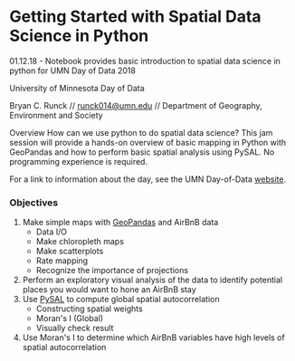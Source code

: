 

# Getting Started with Spatial Data Science in Python
01.12.18 - Notebook provides basic introduction to spatial data science in python for UMN Day of Data 2018

University of Minnesota Day of Data

Bryan C. Runck // runck014@umn.edu // Department of Geography, Environment and Society

Overview How can we use python to do spatial data science? This jam session will provide a hands-on overview of basic mapping in Python with GeoPandas and how to perform basic spatial analysis using PySAL. No programming experience is required.


For a link to information about the day, see the UMN Day-of-Data [website](https://sites.google.com/umn.edu/umndayofdata2018/).

### Objectives
1. Make simple maps with [GeoPandas](http://geopandas.org) and AirBnB data
    - Data I/O
    - Make chloropleth maps
    - Make scatterplots
    - Rate mapping
    - Recognize the importance of projections
2. Perform an exploratory visual analysis of the data to identify potential places you would want to hone an AirBnB stay
3. Use [PySAL](http://pysal.readthedocs.io/en/latest/) to compute global spatial autocorrelation 
    - Constructing spatial weights
    - Moran's I (Global)
    - Visually check result
4. Use Moran's I to determine which AirBnB variables have high levels of spatial autocorrelation
